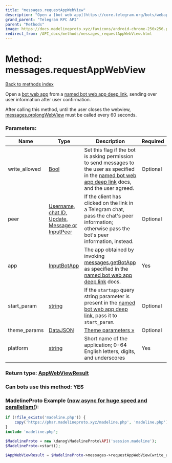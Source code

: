 ```yaml
---
title: "messages.requestAppWebView"
description: "Open a [bot web app](https://core.telegram.org/bots/webapps) from a [named bot web app deep link](https://core.telegram.org/api/links#named-bot-web-app-links), sending over user information after user confirmation."
grand_parent: "Telegram RPC API"
parent: "Methods"
image: https://docs.madelineproto.xyz/favicons/android-chrome-256x256.png
redirect_from: /API_docs/methods/messages_requestAppWebView.html
---
```

# Method: messages.requestAppWebView
[Back to methods index](index.html)



Open a [bot web app](https://core.telegram.org/bots/webapps) from a [named bot web app deep link](https://core.telegram.org/api/links#named-bot-web-app-links), sending over user information after user confirmation.

After calling this method, until the user closes the webview, [messages.prolongWebView](../methods/messages.prolongWebView.html) must be called every 60 seconds.

### Parameters:

| Name     |    Type       | Description | Required |
|----------|---------------|-------------|----------|
|write\_allowed|[Bool](/API_docs/types/Bool.html) | Set this flag if the bot is asking permission to send messages to the user as specified in the [named bot web app deep link](https://core.telegram.org/api/links#named-bot-web-app-links) docs, and the user agreed. | Optional|
|peer|[Username, chat ID, Update, Message or InputPeer](/API_docs/types/InputPeer.html) | If the client has clicked on the link in a Telegram chat, pass the chat's peer information; otherwise pass the bot's peer information, instead. | Optional|
|app|[InputBotApp](/API_docs/types/InputBotApp.html) | The app obtained by invoking [messages.getBotApp](../methods/messages.getBotApp.html) as specified in the [named bot web app deep link](https://core.telegram.org/api/links#named-bot-web-app-links) docs. | Yes|
|start\_param|[string](/API_docs/types/string.html) | If the `startapp` query string parameter is present in the [named bot web app deep link](https://core.telegram.org/api/links#named-bot-web-app-links), pass it to `start_param`. | Optional|
|theme\_params|[DataJSON](/API_docs/types/DataJSON.html) | [Theme parameters »](https://core.telegram.org/api/bots/webapps#theme-parameters) | Optional|
|platform|[string](/API_docs/types/string.html) | Short name of the application; 0-64 English letters, digits, and underscores | Yes|


### Return type: [AppWebViewResult](/API_docs/types/AppWebViewResult.html)

### Can bots use this method: **YES**


### MadelineProto Example ([now async for huge speed and parallelism!](https://docs.madelineproto.xyz/docs/ASYNC.html)):


```php
if (!file_exists('madeline.php')) {
    copy('https://phar.madelineproto.xyz/madeline.php', 'madeline.php');
}
include 'madeline.php';

$MadelineProto = new \danog\MadelineProto\API('session.madeline');
$MadelineProto->start();

$AppWebViewResult = $MadelineProto->messages->requestAppWebView(write_allowed: Bool, peer: InputPeer, app: InputBotApp, start_param: 'string', theme_params: DataJSON, platform: 'string', );
```


